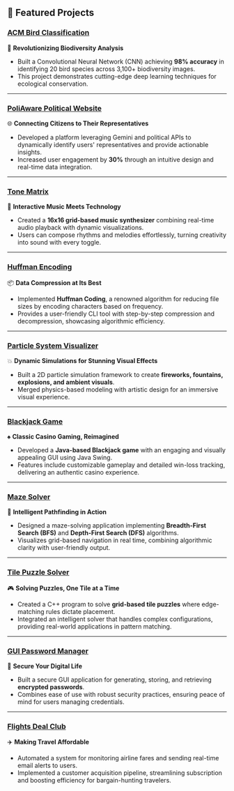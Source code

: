 ## 🌟 Featured Projects  

### [ACM Bird Classification](https://github.com/JosephLeKH/ACM-Bird-Classification)  
🎯 **Revolutionizing Biodiversity Analysis**  
- Built a Convolutional Neural Network (CNN) achieving **98% accuracy** in identifying 20 bird species across 3,100+ biodiversity images.  
- This project demonstrates cutting-edge deep learning techniques for ecological conservation.  

---

### [PoliAware Political Website](https://github.com/JosephLeKH/PoliAware)  
🌐 **Connecting Citizens to Their Representatives**  
- Developed a platform leveraging Gemini and political APIs to dynamically identify users' representatives and provide actionable insights.  
- Increased user engagement by **30%** through an intuitive design and real-time data integration.  

---

### [Tone Matrix](https://github.com/JosephLeKH/tone_matrix)  
🎵 **Interactive Music Meets Technology**  
- Created a **16x16 grid-based music synthesizer** combining real-time audio playback with dynamic visualizations.  
- Users can compose rhythms and melodies effortlessly, turning creativity into sound with every toggle.  

---

### [Huffman Encoding](https://github.com/JosephLeKH/huffman_encoding)  
📦 **Data Compression at Its Best**  
- Implemented **Huffman Coding**, a renowned algorithm for reducing file sizes by encoding characters based on frequency.  
- Provides a user-friendly CLI tool with step-by-step compression and decompression, showcasing algorithmic efficiency.  

---

### [Particle System Visualizer](https://github.com/JosephLeKH/particle_system_visualizer)  
💥 **Dynamic Simulations for Stunning Visual Effects**  
- Built a 2D particle simulation framework to create **fireworks, fountains, explosions, and ambient visuals**.  
- Merged physics-based modeling with artistic design for an immersive visual experience.  

---

### [Blackjack Game](https://github.com/JosephLeKH/blackjack-game)  
♠️ **Classic Casino Gaming, Reimagined**  
- Developed a **Java-based Blackjack game** with an engaging and visually appealing GUI using Java Swing.  
- Features include customizable gameplay and detailed win-loss tracking, delivering an authentic casino experience.  

---

### [Maze Solver](https://github.com/JosephLeKH/maze_solver_graphic)  
🧩 **Intelligent Pathfinding in Action**  
- Designed a maze-solving application implementing **Breadth-First Search (BFS)** and **Depth-First Search (DFS)** algorithms.  
- Visualizes grid-based navigation in real time, combining algorithmic clarity with user-friendly output.  

---

### [Tile Puzzle Solver](https://github.com/JosephLeKH/tile_puzzler_game_and_solver)  
🎮 **Solving Puzzles, One Tile at a Time**  
- Created a C++ program to solve **grid-based tile puzzles** where edge-matching rules dictate placement.  
- Integrated an intelligent solver that handles complex configurations, providing real-world applications in pattern matching.  

---

### [GUI Password Manager](https://github.com/JosephLeKH/gui-password-manager)  
🔐 **Secure Your Digital Life**  
- Built a secure GUI application for generating, storing, and retrieving **encrypted passwords**.  
- Combines ease of use with robust security practices, ensuring peace of mind for users managing credentials.  

---

### [Flights Deal Club](https://github.com/JosephLeKH/flights-deal-club)  
✈️ **Making Travel Affordable**  
- Automated a system for monitoring airline fares and sending real-time email alerts to users.  
- Implemented a customer acquisition pipeline, streamlining subscription and boosting efficiency for bargain-hunting travelers.  
